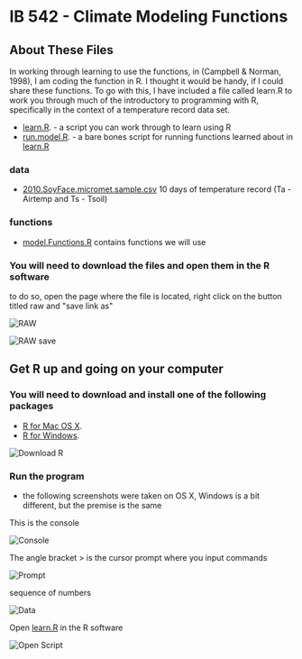 IB 542 - Climate Modeling Functions
====================

About These Files
---------------------
In working through learning to use the functions, in (Campbell & Norman, 1998), I am coding the function in R.  I thought it would be handy, if I could share these functions.  To go with this, I have included a file called learn.R to work you through much of the introductory to programming with R, specifically in the context of a temperature record data set.

* [learn.R](http://github.com/bullfight/IB.542.code/blob/master/learn.R). - a script you can work through to learn using R
* [run.model.R](http://github.com/bullfight/IB.542.code/blob/master/run.model.R). - a bare bones script for running functions learned about in [learn.R](http://github.com/bullfight/IB.542.code/blob/master/learn.R)

### data
* [2010.SoyFace.micromet.sample.csv](http://github.com/bullfight/IB.542.code/blob/master/2010.SoyFace.micromet.sample.csv) 10 days of temperature record (Ta - Airtemp and Ts - Tsoil)

### functions
* [model.Functions.R](http://github.com/bullfight/IB.542.code/blob/master/model.Functions.R) contains functions we will use

### You will need to download the files and open them in the R software

to do so, open the page where the file is located, right click on the button titled raw and "save link as"

![RAW](http://imgur.com/K1Ixy.png "Raw DL link")

![RAW save](http://imgur.com/iCNlJ.png "Raw DL link")


Get R up and going on your computer
---------------------

### You will need to download and install one of the following packages

* [R for Mac OS X](http://cran.r-project.org/bin/macosx/).
* [R for Windows](http://cran.r-project.org/bin/windows/base/).

![Download R](http://imgur.com/BX1Hq.png "R Download Link")

### Run the program
* the following screenshots were taken on OS X, Windows is a bit different, but the premise is the same


This is the console

![Console](http://imgur.com/zmvvv.png "R Console")

The angle bracket > is the cursor prompt where you input commands

![Prompt](http://imgur.com/csB2M.png "R Prompt")

sequence of numbers

![Data](http://imgur.com/yJckW.png "Input Data")

Open [learn.R](http://github.com/bullfight/IB.542.code/blob/master/learn.R) in the R software

![Open Script](http://imgur.com/OkbU6.png "R Script")




